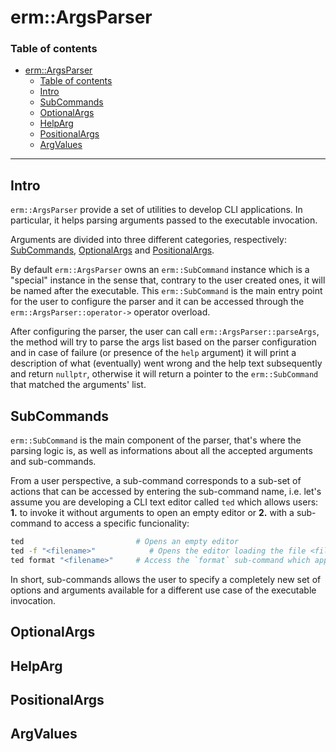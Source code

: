 # erm::ArgsParser

### Table of contents

- [erm::ArgsParser](#ermargsparser)
    - [Table of contents](#table-of-contents)
  - [Intro](#intro)
  - [SubCommands](#subcommands)
  - [OptionalArgs](#optionalargs)
  - [HelpArg](#helparg)
  - [PositionalArgs](#positionalargs)
  - [ArgValues](#argvalues)

---

## Intro

`erm::ArgsParser` provide a set of utilities to develop CLI applications. In particular, it helps parsing arguments passed to the executable invocation.

Arguments are divided into three different categories, respectively: [SubCommands](#subcommands), [OptionalArgs](#optionalargs) and [PositionalArgs](#positionalargs).

By default `erm::ArgsParser` owns an `erm::SubCommand` instance which is a "special" instance in the sense that, contrary to the user created ones, it will be named after the executable. This `erm::SubCommand` is the main entry point for the user to configure the parser and it can be accessed through the `erm::ArgsParser::operator->` operator overload.

After configuring the parser, the user can call `erm::ArgsParser::parseArgs`, the method will try to parse the args list based on the parser configuration and in case of failure (or presence of the `help` argument) it will print a description of what (eventually) went wrong and the help text subsequently and return `nullptr`, otherwise it will return a pointer to the `erm::SubCommand` that matched the arguments' list.

## SubCommands

`erm::SubCommand` is the main component of the parser, that's where the parsing logic is, as well as informations about all the accepted arguments and sub-commands.

From a user perspective, a sub-command corresponds to a sub-set of actions that can be accessed by entering the sub-command name, i.e. let's assume you are developing a CLI text editor called `ted` which allows users: **1.** to invoke it without arguments to open an empty editor or **2.** with a sub-command to access a specific funcionality:
```bash
ted                         # Opens an empty editor
ted -f "<filename>"            # Opens the editor loading the file <filename>
ted format "<filename>"     # Access the `format` sub-command which applies some kind of formatting to the file <filename>
```
In short, sub-commands allows the user to specify a completely new set of options and arguments available for a different use case of the executable invocation.

## OptionalArgs

## HelpArg

## PositionalArgs

## ArgValues